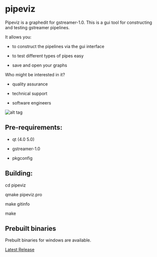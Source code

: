 pipeviz
==========

Pipeviz is a graphedit for gstreamer-1.0. This is a gui tool for constructing and testing gstreamer pipelines. 

It allows you:

* to construct the pipelines via the gui interface

* to test different types of pipes easy

* save and open your graphs

Who might be interested in it?

* quality assurance

* technical support

* software engineers


![alt tag](https://cloud.githubusercontent.com/assets/10683398/6396608/94f89e3a-be09-11e4-982c-5bf3a57bc6f4.png)

Pre-requirements:
-----

* qt (4.0 5.0)

* gstreamer-1.0

* pkgconfig



Building:
-----

cd pipeviz

qmake pipeviz.pro

make gitinfo

make



Prebuilt binaries
-----

Prebuilt binaries for windows are available.

[Latest Release](https://github.com/virinext/pipeviz/releases/latest)
